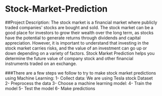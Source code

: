 # Stock-Market-Prediction
##Project Description:
The stock market is a financial market where publicly traded companies' stocks are bought and sold. The stock market can be a good place for investors to grow their wealth over the long term, as stocks have the potential to generate returns through dividends and capital appreciation. However, it is important to understand that investing in the stock market carries risks, and the value of an investment can go up or down depending on a variety of factors. 
Stock Market Prediction helps you determine the future value of company stock and other financial instruments traded on an exchange.

###There are a few steps we follow to try to make stock market predictions using Machine Learning:
1-	Collect data: We are using Tesla stock Dataset
2-	Preprocess the data
3-	Choose a machine learning model:
4-	Train the model
5-	Test the model
6-	Make predictions
